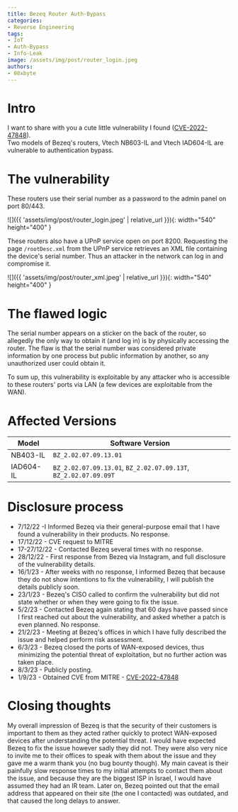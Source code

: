 ```yaml
---
title: Bezeq Router Auth-Bypass
categories:
- Reverse Engineering
tags:
- IoT
- Auth-Bypass
- Info-Leak
image: /assets/img/post/router_login.jpeg
authors:
- 00xbyte
---
```


# Intro
I want to share with you a cute little vulnerability I found ([CVE-2022-47848](https://cve.mitre.org/cgi-bin/cvename.cgi?name=CVE-2022-47848)).  
Two models of Bezeq's routers, Vtech NB603-IL and Vtech IAD604-IL are vulnerable to authentication bypass.
# The vulnerability
These routers use their serial number as a password to the admin panel on port 80/443. 

![]({{ 'assets/img/post/router_login.jpeg' | relative_url }}){: width="540" height="400" }

These routers also have a UPnP service open on port 8200.
Requesting the page `/rootDesc.xml` from the UPnP service retrieves an XML file containing the device's serial number.
Thus an attacker in the network can log in and compromise it.

![]({{ 'assets/img/post/router_xml.jpeg' | relative_url }}){: width="540" height="400" }



# The flawed logic
The serial number appears on a sticker on the back of the router, so allegedly the only way to obtain it (and log in) is by physically accessing the router.
The flaw is that the serial number was considered private information by one process but public information by another, so any unauthorized user could obtain it.

To sum up, this vulnerability is exploitable by any attacker who is accessible to these routers' ports via LAN (a few devices are exploitable from the WAN).

# Affected Versions


| Model | Software Version |
| -------- | -------- |
| NB403-IL   |  `BZ_2.02.07.09.13.01`     | 
|IAD604-IL |  `BZ_2.02.07.09.13.01`, `BZ_2.02.07.09.13T`, `BZ_2.02.07.09.09T`   | 



# Disclosure process
- 7/12/22 -I Informed Bezeq via their general-purpose email that I have found a vulnerability in their products. No response. 
- 17/12/22 - CVE request to MITRE
- 17-27/12/22 - Contacted Bezeq several times with no response.
- 28/12/22 - First response from Bezeq via Instagram, and full disclosure of the vulnerability details.
- 16/1/23 - After weeks with no response, I informed Bezeq that because they do not show intentions to fix the vulnerability, I will publish the details publicly soon.
- 23/1/23 - Bezeq's CISO called to confirm the vulnerability but did not state whether or when they were going to fix the issue.
- 5/2/23 - Contacted Bezeq again stating that 60 days have passed since I first reached out about the vulnerability, and asked whether a patch is even planned. No response.
- 21/2/23 - Meeting at Bezeq's offices in which I have fully described the issue and helped perform risk assessment.
- 6/3/23 - Bezeq  closed the ports of WAN-exposed devices, thus minimizing the potential threat of exploitation, but no further action was taken place.
- 8/3/23 - Publicly posting.
- 1/9/23 - Obtained CVE from MITRE - [CVE-2022-47848](https://cve.mitre.org/cgi-bin/cvename.cgi?name=CVE-2022-47848)

# Closing thoughts
My overall impression of Bezeq is that the security of their customers is important to them as they acted rather quickly to protect WAN-exposed devices after understanding the potential threat. I would have expected Bezeq to fix the issue however sadly they did not.
They were also very nice to invite me to their offices to speak with them about the issue and they gave me a warm thank you (no bug bounty though).
My main caveat is their painfully slow response times to my initial attempts to contact them about the issue, and because they are the biggest ISP in Israel, I would have assumed they had an IR team.
Later on, Bezeq pointed out that the email address that appeared on their site (the one I contacted) was outdated, and that caused the long delays to answer.
